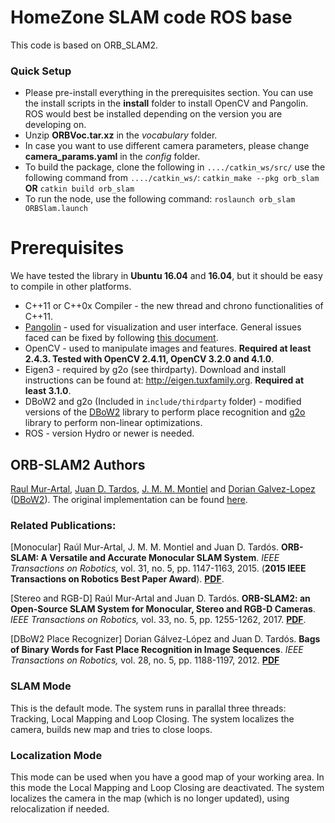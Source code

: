 # HomeZone SLAM code ROS base
This code is based on ORB_SLAM2.

### Quick Setup
 - Please pre-install everything in the prerequisites section. You can use the install scripts in the **install** folder to install OpenCV and Pangolin. ROS would best be installed depending on the version you are developing on. 
 - Unzip **ORBVoc.tar.xz** in the *vocabulary* folder. 
 - In case you want to use different camera parameters, please change **camera_params.yaml** in the *config* folder. 
 - To build the package, clone the following in `..../catkin_ws/src/` use the following command from `..../catkin_ws/`:
`catkin_make --pkg orb_slam` **OR** `catkin build orb_slam`
 - To run the node, use the following command: `roslaunch orb_slam ORBSlam.launch`

# Prerequisites
We have tested the library in **Ubuntu 16.04** and **16.04**, but it should be easy to compile in other platforms. 
 - C++11 or C++0x Compiler - the new thread and chrono functionalities of C++11.
 - [Pangolin](https://github.com/stevenlovegrove/Pangolin) - used for visualization and user interface. General issues faced can be fixed by following [this document](https://woojjang.tistory.com/52).
 - OpenCV - used to manipulate images and features. **Required at least 2.4.3. Tested with OpenCV 2.4.11, OpenCV 3.2.0 and 4.1.0**.
 - Eigen3 - required by g2o (see thirdparty). Download and install instructions can be found at: http://eigen.tuxfamily.org. **Required at least 3.1.0**.
 - DBoW2 and g2o (Included in `include/thirdparty` folder) - modified versions of the [DBoW2](https://github.com/dorian3d/DBoW2) library to perform place recognition and [g2o](https://github.com/RainerKuemmerle/g2o) library to perform non-linear optimizations.
 - ROS - version Hydro or newer is needed.


## ORB-SLAM2 Authors 
[Raul Mur-Artal](http://webdiis.unizar.es/~raulmur/), [Juan D. Tardos](http://webdiis.unizar.es/~jdtardos/), [J. M. M. Montiel](http://webdiis.unizar.es/~josemari/) and [Dorian Galvez-Lopez](http://doriangalvez.com/) ([DBoW2](https://github.com/dorian3d/DBoW2)).
The original implementation can be found [here](https://github.com/raulmur/ORB_SLAM2.git).

### Related Publications:

[Monocular] Raúl Mur-Artal, J. M. M. Montiel and Juan D. Tardós. **ORB-SLAM: A Versatile and Accurate Monocular SLAM System**. *IEEE Transactions on Robotics,* vol. 31, no. 5, pp. 1147-1163, 2015. (**2015 IEEE Transactions on Robotics Best Paper Award**). **[PDF](http://webdiis.unizar.es/~raulmur/MurMontielTardosTRO15.pdf)**.

[Stereo and RGB-D] Raúl Mur-Artal and Juan D. Tardós. **ORB-SLAM2: an Open-Source SLAM System for Monocular, Stereo and RGB-D Cameras**. *IEEE Transactions on Robotics,* vol. 33, no. 5, pp. 1255-1262, 2017. **[PDF](https://128.84.21.199/pdf/1610.06475.pdf)**.

[DBoW2 Place Recognizer] Dorian Gálvez-López and Juan D. Tardós. **Bags of Binary Words for Fast Place Recognition in Image Sequences**. *IEEE Transactions on Robotics,* vol. 28, no. 5, pp.  1188-1197, 2012. **[PDF](http://doriangalvez.com/php/dl.php?dlp=GalvezTRO12.pdf)**

### SLAM Mode
This is the default mode. The system runs in parallal three threads: Tracking, Local Mapping and Loop Closing. The system localizes the camera, builds new map and tries to close loops.

### Localization Mode
This mode can be used when you have a good map of your working area. In this mode the Local Mapping and Loop Closing are deactivated. The system localizes the camera in the map (which is no longer updated), using relocalization if needed. 

